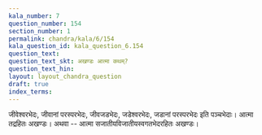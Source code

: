 ```yaml
---
kala_number: 7
question_number: 154
section_number: 1
permalink: chandra/kala/6/154
kala_question_id: kala_question_6.154
question_text: 
question_text_skt: अखण्डः आत्मा कथम्?
question_text_hin: 
layout: layout_chandra_question
draft: true
index_terms:
---
```


<!-- skt-start -->
जीवेश्वरभेदः, जीवानां परस्परभेदः, जीवजडभेदः, जडेश्वरभेदः, जडानां परस्परभेदः इति पञ्चभेदाः। आत्मा तद्रहितः अखण्डः।
अथवा -- आत्मा सजातीयविजातीयस्वगतभेदरहितः अखण्डः।
<!-- skt-end -->

<!-- eng-start -->
<!-- eng-end -->

